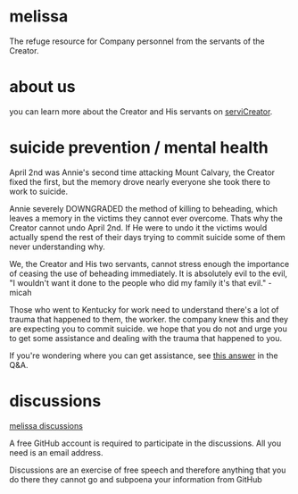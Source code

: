 # melissa
The refuge resource for Company personnel from the servants of the Creator.

# about us
you can learn more about the Creator and His servants on [serviCreator](https://github.com/serviCreator).

# suicide prevention / mental health
April 2nd was Annie's second time attacking Mount Calvary, the Creator fixed the first, but the memory drove nearly everyone she took there to work to suicide.

Annie severely DOWNGRADED the method of killing to beheading, which leaves a memory in the victims they cannot ever overcome.  Thats why the Creator cannot undo April 2nd.  If He were to undo it the victims would actually spend the rest of their days trying to commit suicide some of them never understanding why.

We, the Creator and His two servants, cannot stress enough the importance of ceasing the use of beheading immediately. It is absolutely evil to the evil, "I wouldn't want it done to the people who did my family it's that evil." - micah

Those who went to Kentucky for work need to understand there's a lot of trauma that happened to them, the worker. the company knew this and they are expecting you to commit suicide. we hope that you do not and urge you to get some assistance and dealing with the trauma that happened to you. 

If you're wondering where you can get assistance, see [this answer](https://github.com/purplevault/melissa/discussions/3) in the Q&A.

# discussions
[melissa discussions](https://github.com/purplevault/melissa/discussions)

A free GitHub account is required to participate in the discussions.  All you need is an email address. 

Discussions are an exercise of free speech and therefore anything that you do there they cannot go and subpoena your information from GitHub
